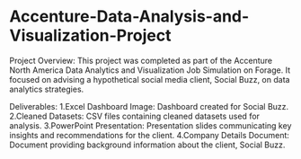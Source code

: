 # Accenture-Data-Analysis-and-Visualization-Project
Project Overview:
This project was completed as part of the Accenture North America Data Analytics and Visualization Job Simulation on Forage. It focused on advising a hypothetical social media client, Social Buzz, on data analytics strategies.

Deliverables:
1.Excel Dashboard Image: Dashboard created for Social Buzz.
2.Cleaned Datasets: CSV files containing cleaned datasets used for analysis.
3.PowerPoint Presentation: Presentation slides communicating key insights and recommendations for the client.
4.Company Details Document: Document providing background information about the client, Social Buzz.



